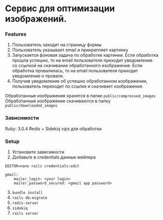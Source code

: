 # Сервис для оптимизации изображений.

### Features

1. Пользователь заходит на страницу формы
2. Пользователь указывает email и прикрепляет картинку
3. Запускается фоновая задача по обработке картинки.
  Если обработка прошла успешно, то на email пользователя приходит уведомление со ссылкой на скачивание обработанного изображение.
  Если обработка провалилась, то на email пользователя приходит уведомление о провале.
4. Получив уведомление об успешно обработанном изображении, пользователь переходит по ссылке и скачивает изображение.

Обработанные изображения хранятся в папке `public/compressed_images`
Обработанные изображение скачиваются в папку `public/downloaded_images`

### Зависимости
Ruby: 3.0.4
Redis + Sidekiq
vips для обработки

### Setup

1. Установите зависимости
2. Добавьте в credentials данные мейлера

`EDITOR=nano rails credentials:edit`

    gmail:
        mailer_login: <your login>
        mailer_password_secured: <gmail app password>

3. `bundle install`
4. `rails db:migrate`
5. `redis-server`
6. `sidekiq`
7. `rails server`